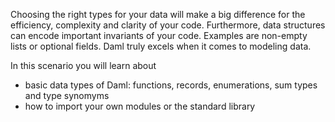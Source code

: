 Choosing the right types for your data will make a big difference for the efficiency, complexity and
clarity of your code. Furthermore, data structures can encode important invariants of your code.
Examples are non-empty lists or optional fields. Daml truly excels when it comes to modeling data.

In this scenario you will learn about

  - basic data types of Daml: functions, records, enumerations, sum types and type synomyms
  - how to import your own modules or the standard library
